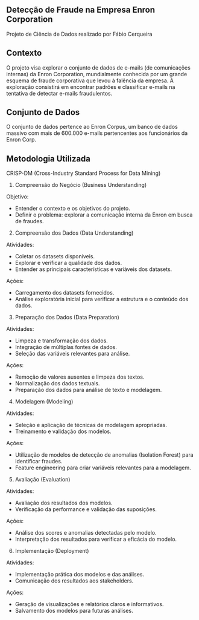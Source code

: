 ## Detecção de Fraude na Empresa Enron Corporation
Projeto de Ciência de Dados realizado por Fábio Cerqueira

## Contexto
O projeto visa explorar o conjunto de dados de e-mails (de comunicações internas) da Enron Corporation, mundialmente conhecida por um grande esquema de fraude corporativa que levou à falência da empresa. A exploração consistirá em encontrar padrões e classificar e-mails na tentativa de detectar e-mails fraudulentos.

## Conjunto de Dados
O conjunto de dados pertence ao Enron Corpus, um banco de dados massivo com mais de 600.000 e-mails pertencentes aos funcionários da Enron Corp.

## Metodologia Utilizada
CRISP-DM (Cross-Industry Standard Process for Data Mining)

1. Compreensão do Negócio (Business Understanding)

Objetivo:

- Entender o contexto e os objetivos do projeto.
- Definir o problema: explorar a comunicação interna da Enron em busca de fraudes.

2. Compreensão dos Dados (Data Understanding)

Atividades:

- Coletar os datasets disponíveis.
- Explorar e verificar a qualidade dos dados.
- Entender as principais características e variáveis dos datasets.

Ações:

- Carregamento dos datasets fornecidos.
- Análise exploratória inicial para verificar a estrutura e o conteúdo dos dados.

3. Preparação dos Dados (Data Preparation)

Atividades:

- Limpeza e transformação dos dados.
- Integração de múltiplas fontes de dados.
- Seleção das variáveis relevantes para análise.

Ações:

- Remoção de valores ausentes e limpeza dos textos.
- Normalização dos dados textuais.
- Preparação dos dados para análise de texto e modelagem.

4. Modelagem (Modeling)

Atividades:

- Seleção e aplicação de técnicas de modelagem apropriadas.
- Treinamento e validação dos modelos.

Ações:

- Utilização de modelos de detecção de anomalias (Isolation Forest) para identificar fraudes.
- Feature engineering para criar variáveis relevantes para a modelagem.

5. Avaliação (Evaluation)

Atividades:

- Avaliação dos resultados dos modelos.
- Verificação da performance e validação das suposições.

Ações:

- Análise dos scores e anomalias detectadas pelo modelo.
- Interpretação dos resultados para verificar a eficácia do modelo.

6. Implementação (Deployment)

Atividades:

- Implementação prática dos modelos e das análises.
- Comunicação dos resultados aos stakeholders.

Ações:

- Geração de visualizações e relatórios claros e informativos.
- Salvamento dos modelos para futuras análises.